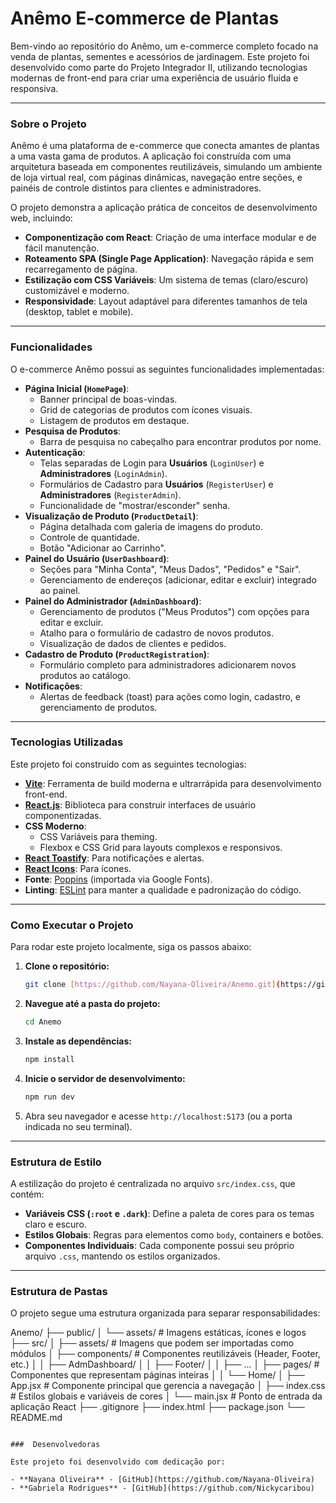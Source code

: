 # Anêmo E-commerce de Plantas

Bem-vindo ao repositório do Anêmo, um e-commerce completo focado na venda de plantas, sementes e acessórios de jardinagem. Este projeto foi desenvolvido como parte do Projeto Integrador II, utilizando tecnologias modernas de front-end para criar uma experiência de usuário fluida e responsiva.

-----

### Sobre o Projeto

Anêmo é uma plataforma de e-commerce que conecta amantes de plantas a uma vasta gama de produtos. A aplicação foi construída com uma arquitetura baseada em componentes reutilizáveis, simulando um ambiente de loja virtual real, com páginas dinâmicas, navegação entre seções, e painéis de controle distintos para clientes e administradores.

O projeto demonstra a aplicação prática de conceitos de desenvolvimento web, incluindo:

  - **Componentização com React**: Criação de uma interface modular e de fácil manutenção.
  - **Roteamento SPA (Single Page Application)**: Navegação rápida e sem recarregamento de página.
  - **Estilização com CSS Variáveis**: Um sistema de temas (claro/escuro) customizável e moderno.
  - **Responsividade**: Layout adaptável para diferentes tamanhos de tela (desktop, tablet e mobile).

-----

### Funcionalidades

O e-commerce Anêmo possui as seguintes funcionalidades implementadas:

  - **Página Inicial (`HomePage`)**:
      - Banner principal de boas-vindas.
      - Grid de categorias de produtos com ícones visuais.
      - Listagem de produtos em destaque.
  - **Pesquisa de Produtos**:
      - Barra de pesquisa no cabeçalho para encontrar produtos por nome.
  - **Autenticação**:
      - Telas separadas de Login para **Usuários** (`LoginUser`) e **Administradores** (`LoginAdmin`).
      - Formulários de Cadastro para **Usuários** (`RegisterUser`) e **Administradores** (`RegisterAdmin`).
      - Funcionalidade de "mostrar/esconder" senha.
  - **Visualização de Produto (`ProductDetail`)**:
      - Página detalhada com galeria de imagens do produto.
      - Controle de quantidade.
      - Botão "Adicionar ao Carrinho".
  - **Painel do Usuário (`UserDashboard`)**:
      - Seções para "Minha Conta", "Meus Dados", "Pedidos" e "Sair".
      - Gerenciamento de endereços (adicionar, editar e excluir) integrado ao painel.
  - **Painel do Administrador (`AdminDashboard`)**:
      - Gerenciamento de produtos ("Meus Produtos") com opções para editar e excluir.
      - Atalho para o formulário de cadastro de novos produtos.
      - Visualização de dados de clientes e pedidos.
  - **Cadastro de Produto (`ProductRegistration`)**:
      - Formulário completo para administradores adicionarem novos produtos ao catálogo.
  - **Notificações**:
      - Alertas de feedback (toast) para ações como login, cadastro, e gerenciamento de produtos.

-----

### Tecnologias Utilizadas

Este projeto foi construído com as seguintes tecnologias:

  - **[Vite](https://vitejs.dev/)**: Ferramenta de build moderna e ultrarrápida para desenvolvimento front-end.
  - **[React.js](https://reactjs.org/)**: Biblioteca para construir interfaces de usuário componentizadas.
  - **CSS Moderno**:
      - CSS Variáveis para theming.
      - Flexbox e CSS Grid para layouts complexos e responsivos.
  - **[React Toastify](https://fkhadra.github.io/react-toastify/introduction)**: Para notificações e alertas.
  - **[React Icons](https://react-icons.github.io/react-icons/)**: Para ícones.
  - **Fonte**: [Poppins](https://fonts.google.com/specimen/Poppins) (importada via Google Fonts).
  - **Linting**: [ESLint](https://eslint.org/) para manter a qualidade e padronização do código.

-----

### Como Executar o Projeto

Para rodar este projeto localmente, siga os passos abaixo:

1.  **Clone o repositório:**

    ```bash
    git clone [https://github.com/Nayana-Oliveira/Anemo.git](https://github.com/Nayana-Oliveira/Anemo.git)
    ```

2.  **Navegue até a pasta do projeto:**

    ```bash
    cd Anemo
    ```

3.  **Instale as dependências:**

    ```bash
    npm install
    ```

4.  **Inicie o servidor de desenvolvimento:**

    ```bash
    npm run dev
    ```

5.  Abra seu navegador e acesse `http://localhost:5173` (ou a porta indicada no seu terminal).

-----

### Estrutura de Estilo

A estilização do projeto é centralizada no arquivo `src/index.css`, que contém:

  - **Variáveis CSS (`:root` e `.dark`)**: Define a paleta de cores para os temas claro e escuro.
  - **Estilos Globais**: Regras para elementos como `body`, containers e botões.
  - **Componentes Individuais**: Cada componente possui seu próprio arquivo `.css`, mantendo os estilos organizados.

-----

### Estrutura de Pastas

O projeto segue uma estrutura organizada para separar responsabilidades:

Anemo/
├── public/
│   └── assets/       # Imagens estáticas, ícones e logos
├── src/
│   ├── assets/       # Imagens que podem ser importadas como módulos
│   ├── components/   # Componentes reutilizáveis (Header, Footer, etc.)
│   │   ├── AdmDashboard/
│   │   ├── Footer/
│   │   ├── ...
│   ├── pages/        # Componentes que representam páginas inteiras
│   │   └── Home/
│   ├── App.jsx       # Componente principal que gerencia a navegação
│   ├── index.css     # Estilos globais e variáveis de cores
│   └── main.jsx      # Ponto de entrada da aplicação React
├── .gitignore
├── index.html
├── package.json
└── README.md
```

###  Desenvolvedoras

Este projeto foi desenvolvido com dedicação por:

- **Nayana Oliveira** - [GitHub](https://github.com/Nayana-Oliveira)
- **Gabriela Rodrigues** - [GitHub](https://github.com/Nickycaribou)
